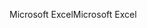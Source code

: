 <span data-ttu-id="72948-101">Microsoft Excel</span><span class="sxs-lookup"><span data-stu-id="72948-101">Microsoft Excel</span></span>